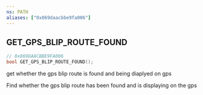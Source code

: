 ```yaml
---
ns: PATH
aliases: ["0x869daacbbe9fa006"]
---
```

## GET_GPS_BLIP_ROUTE_FOUND

```c
// 0x869DAACBBE9FA006
bool GET_GPS_BLIP_ROUTE_FOUND();
```

get whether the gps blip route is found and being diaplyed on gps

Find whether the gps blip route has been found and is displaying on the gps

